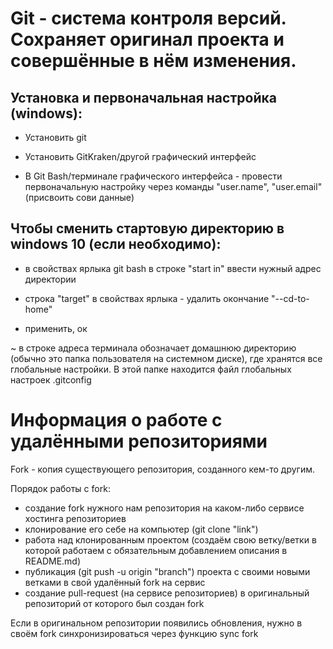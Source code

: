 # Git - система контроля версий. Сохраняет оригинал проекта и совершённые в нём изменения.


## Установка и первоначальная настройка (windows):

* Установить git

* Установить GitKraken/другой графический интерфейс

* В Git Bash/терминале графического интерфейса - провести первоначальную настройку через команды "user.name", "user.email" (присвоить сови данные)

## Чтобы сменить стартовую директорию в windows 10 (если необходимо): 

* в свойствах ярлыка git bash в строке "start in" ввести нужный адрес директории

* строка "target" в свойствах ярлыка - удалить окончание "--cd-to-home"

* применить, ок

~ в строке адреса терминала обозначает домашнюю директорию (обычно это папка пользователя на системном диске), где хранятся все глобальные настройки. В этой папке находится файл глобальных настроек .gitconfig

# Информация о работе с удалёнными репозиториями

Fork - копия существующего репозитория, созданного кем-то другим.

Порядок работы с fork:

* создание fork нужного нам репозитория на каком-либо сервисе хостинга репозиториев
* клонирование его себе на компьютер (git clone "link")
* работа над клонированным проектом (создаём свою ветку/ветки в которой работаем с обязательным добавлением описания в README.md)
* публикация (git push -u origin "branch") проекта с своими новыми ветками в свой удалённый fork на сервис
* создание pull-request (на сервисе репозиториев) в оригинальный репозиторий от которого был создан fork
	
Если в оригинальном репозитории появились обновления, нужно в своём fork синхронизироваться через функцию sync fork 